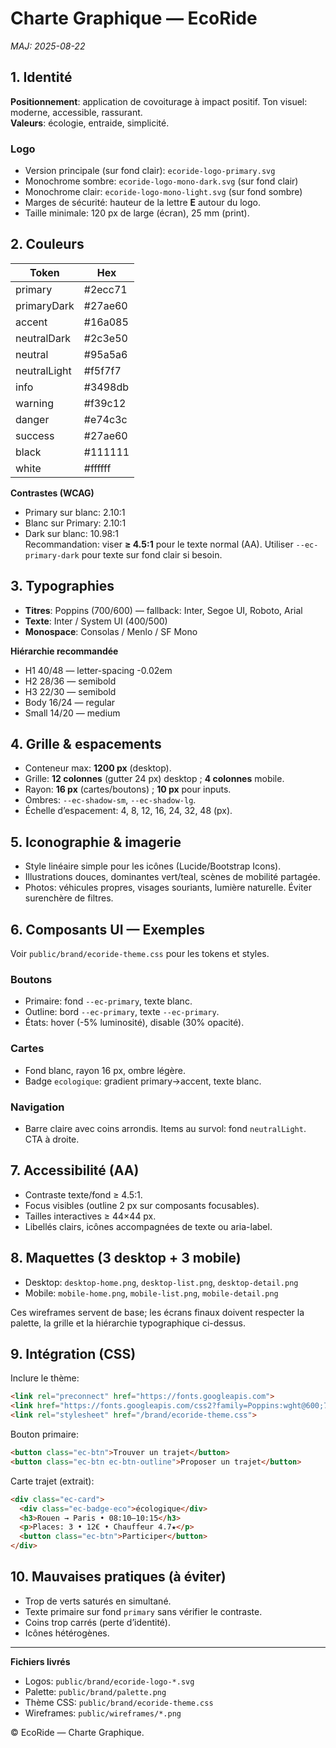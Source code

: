 
# Charte Graphique — EcoRide
_MAJ: 2025-08-22_

## 1. Identité
**Positionnement**: application de covoiturage à impact positif. Ton visuel: moderne, accessible, rassurant.  
**Valeurs**: écologie, entraide, simplicité.

### Logo
- Version principale (sur fond clair): `ecoride-logo-primary.svg`  
- Monochrome sombre: `ecoride-logo-mono-dark.svg` (sur fond clair)  
- Monochrome clair: `ecoride-logo-mono-light.svg` (sur fond sombre)  
- Marges de sécurité: hauteur de la lettre **E** autour du logo.  
- Taille minimale: 120 px de large (écran), 25 mm (print).

## 2. Couleurs


| Token | Hex |
|------|-----|
| primary | #2ecc71 |
| primaryDark | #27ae60 |
| accent | #16a085 |
| neutralDark | #2c3e50 |
| neutral | #95a5a6 |
| neutralLight | #f5f7f7 |
| info | #3498db |
| warning | #f39c12 |
| danger | #e74c3c |
| success | #27ae60 |
| black | #111111 |
| white | #ffffff |

**Contrastes (WCAG)**  
- Primary sur blanc: 2.10:1  
- Blanc sur Primary: 2.10:1  
- Dark sur blanc: 10.98:1  
Recommandation: viser **≥ 4.5:1** pour le texte normal (AA). Utiliser `--ec-primary-dark` pour texte sur fond clair si besoin.

## 3. Typographies
- **Titres**: Poppins (700/600) — fallback: Inter, Segoe UI, Roboto, Arial
- **Texte**: Inter / System UI (400/500)
- **Monospace**: Consolas / Menlo / SF Mono

**Hiérarchie recommandée**  
- H1 40/48 — letter-spacing -0.02em  
- H2 28/36 — semibold  
- H3 22/30 — semibold  
- Body 16/24 — regular  
- Small 14/20 — medium

## 4. Grille & espacements
- Conteneur max: **1200 px** (desktop).  
- Grille: **12 colonnes** (gutter 24 px) desktop ; **4 colonnes** mobile.  
- Rayon: **16 px** (cartes/boutons) ; **10 px** pour inputs.  
- Ombres: `--ec-shadow-sm`, `--ec-shadow-lg`.  
- Échelle d’espacement: 4, 8, 12, 16, 24, 32, 48 (px).

## 5. Iconographie & imagerie
- Style linéaire simple pour les icônes (Lucide/Bootstrap Icons).  
- Illustrations douces, dominantes vert/teal, scènes de mobilité partagée.  
- Photos: véhicules propres, visages souriants, lumière naturelle. Éviter surenchère de filtres.

## 6. Composants UI — Exemples
Voir `public/brand/ecoride-theme.css` pour les tokens et styles.

### Boutons
- Primaire: fond `--ec-primary`, texte blanc.  
- Outline: bord `--ec-primary`, texte `--ec-primary`.  
- États: hover (-5% luminosité), disable (30% opacité).

### Cartes
- Fond blanc, rayon 16 px, ombre légère.  
- Badge `ecologique`: gradient primary→accent, texte blanc.

### Navigation
- Barre claire avec coins arrondis. Items au survol: fond `neutralLight`. CTA à droite.

## 7. Accessibilité (AA)
- Contraste texte/fond ≥ 4.5:1.  
- Focus visibles (outline 2 px sur composants focusables).  
- Tailles interactives ≥ 44×44 px.  
- Libellés clairs, icônes accompagnées de texte ou aria-label.

## 8. Maquettes (3 desktop + 3 mobile)
- Desktop: `desktop-home.png`, `desktop-list.png`, `desktop-detail.png`  
- Mobile: `mobile-home.png`, `mobile-list.png`, `mobile-detail.png`

Ces wireframes servent de base; les écrans finaux doivent respecter la palette, la grille et la hiérarchie typographique ci-dessus.

## 9. Intégration (CSS)
Inclure le thème:
```html
<link rel="preconnect" href="https://fonts.googleapis.com">
<link href="https://fonts.googleapis.com/css2?family=Poppins:wght@600;700&display=swap" rel="stylesheet">
<link rel="stylesheet" href="/brand/ecoride-theme.css">
```

Bouton primaire:
```html
<button class="ec-btn">Trouver un trajet</button>
<button class="ec-btn ec-btn-outline">Proposer un trajet</button>
```

Carte trajet (extrait):
```html
<div class="ec-card">
  <div class="ec-badge-eco">écologique</div>
  <h3>Rouen → Paris • 08:10–10:15</h3>
  <p>Places: 3 • 12€ • Chauffeur 4.7★</p>
  <button class="ec-btn">Participer</button>
</div>
```

## 10. Mauvaises pratiques (à éviter)
- Trop de verts saturés en simultané.  
- Texte primaire sur fond `primary` sans vérifier le contraste.  
- Coins trop carrés (perte d’identité).  
- Icônes hétérogènes.

---

**Fichiers livrés**  
- Logos: `public/brand/ecoride-logo-*.svg`  
- Palette: `public/brand/palette.png`  
- Thème CSS: `public/brand/ecoride-theme.css`  
- Wireframes: `public/wireframes/*.png`

© EcoRide — Charte Graphique.
